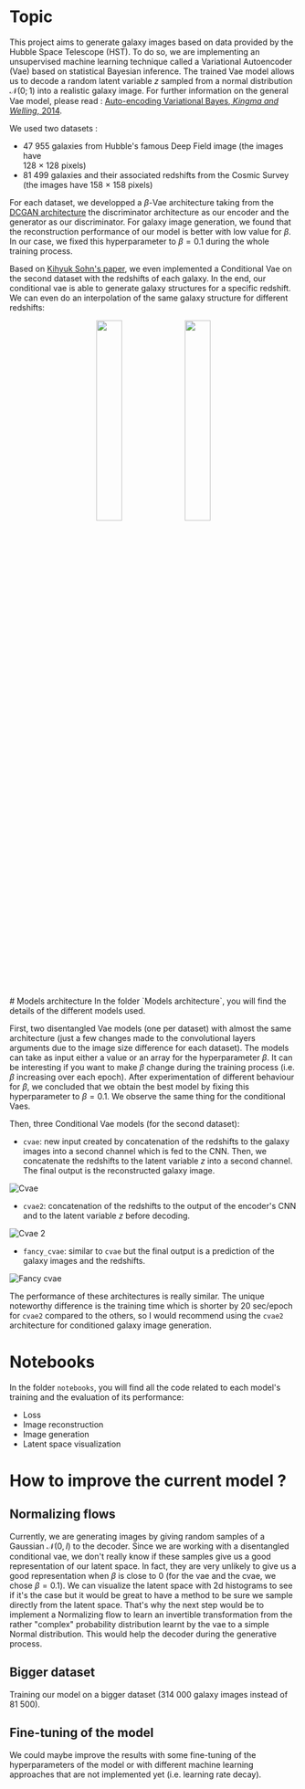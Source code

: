 # Topic
This project aims to generate galaxy images based on data provided by the Hubble Space Telescope (HST). To do so, we are implementing an unsupervised machine learning technique called a Variational Autoencoder (Vae) based on statistical Bayesian inference. The trained Vae model allows us to decode a random latent variable $z$ sampled from a normal distribution $\mathcal{N}(0;1)$ into a realistic galaxy image. For further information on the general Vae model, please read : [Auto-encoding Variational Bayes, _Kingma and Welling_, 2014](https://arxiv.org/abs/1312.6114?context=cs.LG).  

We used two datasets : 
- 47 955 galaxies from Hubble's famous Deep Field image (the images have   
128 $\times$ 128 pixels)
- 81 499 galaxies and their associated redshifts from the Cosmic Survey (the images have 158 $\times$ 158 pixels) 

For each dataset, we developped a $\beta$-Vae architecture taking from the [DCGAN architecture](https://pytorch.org/tutorials/beginner/dcgan_faces_tutorial.html) the discriminator architecture as our encoder and the generator as our discriminator. For galaxy image generation, we found that the reconstruction performance of our model is better with low value for $\beta$. In our case, we fixed this hyperparameter to $\beta = 0.1$ during the whole training process.  

Based on [Kihyuk Sohn's paper](https://papers.nips.cc/paper/2015/hash/8d55a249e6baa5c06772297520da2051-Abstract.html), we even implemented a Conditional Vae on the second dataset with the redshifts of each galaxy. In the end, our conditional vae is able to generate galaxy structures for a specific redshift. We can even do an interpolation of the same galaxy structure for different redshifts: 

<p align="center">
 <img src="https://github.com/Ciela-Institute/vae-galaxy/assets/104883058/77a5b79e-d8f0-4a19-b84d-5f86c191b1bd" width="30%" height="30%"/>
 <img src="https://github.com/Ciela-Institute/vae-galaxy/assets/104883058/90866624-5237-481e-842e-ea6a74cca991" width="30%" height="30%"/>

</p>
# Models architecture  
In the folder `Models architecture`, you will find the details of the different models used.  

First, two disentangled Vae models (one per dataset) with almost the same architecture (just a few changes made to the convolutional layers arguments due to the image size difference for each dataset). The models can take as input either a value or an array for the hyperparameter $\beta$. It can be interesting if you want to make $\beta$ change during the training process (i.e. $\beta$ increasing over each epoch). After experimentation of different behaviour for $\beta$, we concluded that we obtain the best model by fixing this hyperparameter to $\beta = 0.1$. We observe the same thing for the conditional Vaes. 

Then, three Conditional Vae models (for the second dataset):    
- `cvae`: new input created by concatenation of the redshifts to the galaxy images into a second channel which is fed to the CNN. Then, we concatenate the redshifts to the latent variable $z$ into a second channel. The final output is the reconstructed galaxy image.

![Cvae](https://github.com/EnceladeCandy/vae-project/blob/main/cvae.png)

- `cvae2`: concatenation of the redshifts to the output of the encoder's CNN and to the latent variable $z$ before decoding. 

![Cvae 2](https://github.com/EnceladeCandy/vae-project/blob/main/cvae2.png)


- `fancy_cvae`: similar to `cvae` but the final output is a prediction of the galaxy images and the redshifts.  

![Fancy cvae](https://github.com/EnceladeCandy/vae-project/blob/main/fancy_cvae.png)

The performance of these architectures is really similar. The unique noteworthy difference is the training time which is shorter by 20 sec/epoch for `cvae2` compared to the others, so I would recommend using the `cvae2` architecture for conditioned galaxy image generation.  


# Notebooks
In the folder `notebooks`, you will find all the code related to each model's training and the evaluation of its performance:  
- Loss
- Image reconstruction 
- Image generation
- Latent space visualization 

# How to improve the current model ? 
## Normalizing flows
 Currently, we are generating images by giving random samples of a Gaussian $\mathcal{N}(0,I)$ to the decoder. Since we are working with a disentangled conditional vae, we don't really know if these samples give us a good representation of our latent space. In fact, they are very unlikely to give us a good representation when $\beta$ is close to 0 (for the vae and the cvae, we chose $\beta = 0.1$). We can visualize the latent space with 2d histograms to see if it's the case but it would be great to have a method to be sure we sample directly from the latent space. That's why the next step would be to implement a Normalizing flow to learn an invertible transformation from the rather "complex" probability distribution learnt by the vae to a simple Normal distribution. This would help the decoder during the generative process.

## Bigger dataset 
Training our model on a bigger dataset (314 000 galaxy images instead of 81 500).

## Fine-tuning of the model
We could maybe improve the results with some fine-tuning of the hyperparameters of the model or with different machine learning approaches that are not implemented yet (i.e. learning rate decay). 







